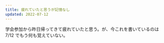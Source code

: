```yaml
---
title: 疲れていたと思うが記憶なし
updated: 2022-07-12
---
```


学会参加から昨日帰ってきて疲れていたと思う。が、今これを書いているのは 7/12 でもう何も覚えていない。
